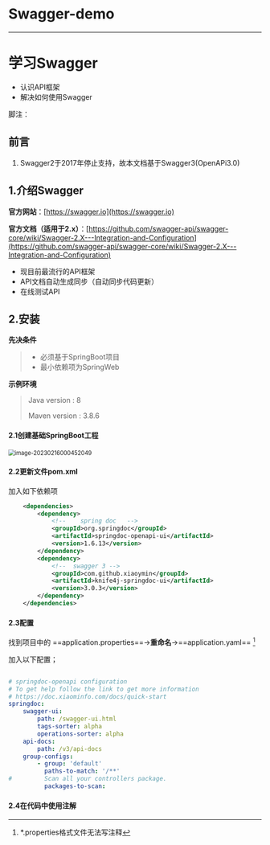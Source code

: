 # Swagger-demo
---

# 学习Swagger

- 认识API框架
- 解决如何使用Swagger

脚注：



## 前言

1. Swagger2于2017年停止支持，故本文档基于Swagger3(OpenAPi3.0)

## 1.介绍Swagger

**官方网站**：[https://swagger.io](https://swagger.io)

**官方文档（适用于2.x）**：[https://github.com/swagger-api/swagger-core/wiki/Swagger-2.X---Integration-and-Configuration](https://github.com/swagger-api/swagger-core/wiki/Swagger-2.X---Integration-and-Configuration)

- 现目前最流行的API框架
- API文档自动生成同步（自动同步代码更新）
- 在线测试API

## 2.安装

**先决条件**

> - 必须基于SpringBoot项目
> - 最小依赖项为SpringWeb

**示例环境**

> Java version : 8
>
>  Maven version : 3.8.6

#### 2.1创建基础SpringBoot工程

<img src="https://onebottle-1312477531.cos.ap-chengdu.myqcloud.com/202302160004177.png" alt="image-20230216000452049" style="zoom:80%;" />

#### 2.2更新文件pom.xml

加入如下依赖项

```xml
	<dependencies>
        <dependency>
			<!--    spring doc   -->
            <groupId>org.springdoc</groupId>
            <artifactId>springdoc-openapi-ui</artifactId>
            <version>1.6.13</version>
        </dependency>
        <dependency>
            <!--  swagger 3	-->
            <groupId>com.github.xiaoymin</groupId>
            <artifactId>knife4j-springdoc-ui</artifactId>
            <version>3.0.3</version>
        </dependency>
    </dependencies>
```

#### 2.3配置

找到项目中的 ==application.properties==->**重命名**->==application.yaml== [^1]

[^1]: *.properties格式文件无法写注释

加入以下配置；

```yaml

# springdoc-openapi configuration
# To get help follow the link to get more information
# https://doc.xiaominfo.com/docs/quick-start
springdoc:
    swagger-ui:
        path: /swagger-ui.html
        tags-sorter: alpha
        operations-sorter: alpha
    api-docs:
        path: /v3/api-docs
    group-configs:
        - group: 'default'
          paths-to-match: '/**'
#         Scan all your controllers package.
          packages-to-scan:
```

#### 2.4在代码中使用注解

